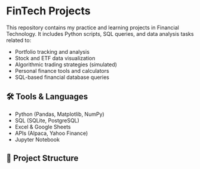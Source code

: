 # FinTech Projects

This repository contains my practice and learning projects in Financial Technology. It includes Python scripts, SQL queries, and data analysis tasks related to:

- Portfolio tracking and analysis
- Stock and ETF data visualization
- Algorithmic trading strategies (simulated)
- Personal finance tools and calculators
- SQL-based financial database queries

## 🛠️ Tools & Languages
- Python (Pandas, Matplotlib, NumPy)
- SQL (SQLite, PostgreSQL)
- Excel & Google Sheets
- APIs (Alpaca, Yahoo Finance)
- Jupyter Notebook

## 📁 Project Structure

